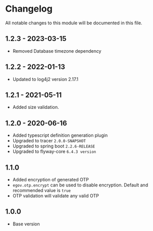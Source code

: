 # Changelog
All notable changes to this module will be documented in this file.

## 1.2.3 - 2023-03-15
- Removed Database timezone dependency

## 1.2.2 - 2022-01-13
- Updated to log4j2 version 2.17.1

## 1.2.1 - 2021-05-11

- Added size validation.

## 1.2.0 - 2020-06-16

- Added typescript definition generation plugin
- Upgraded to tracer `2.0.0-SNAPSHOT`
- Upgraded to spring boot `2.2.6-RELEASE`
- Upgraded to flyway-core `6.4.3 version`

## 1.1.0

- Added encryption of generated OTP
- `egov.otp.encrypt` can be used to disable encryption. Default and recommended value is `true`
- OTP validation will validate any valid OTP

## 1.0.0

- Base version
